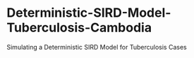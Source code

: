 # Deterministic-SIRD-Model-Tuberculosis-Cambodia
Simulating a Deterministic SIRD Model for Tuberculosis Cases 

